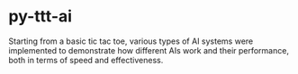 # py-ttt-ai
Starting from a basic tic tac toe, various types of AI systems were implemented to demonstrate how different AIs work and their performance, both in terms of speed and effectiveness.
